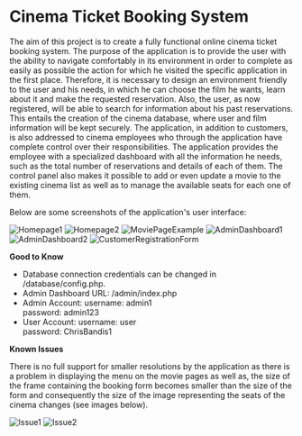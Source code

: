 # Cinema Ticket Booking System
The aim of this project is to create a fully functional online cinema ticket booking system. The purpose of the application is to provide the user with the ability to navigate comfortably in its environment in order to complete as easily as possible the action for which he visited the specific application in the first place. Therefore, it is necessary to design an environment friendly to the user and his needs, in which he can choose the film he wants, learn about it and make the requested reservation. Also, the user, as now registered, will be able to search for information about his past reservations. This entails the creation of the cinema database, where user and film information will be kept securely.
The application, in addition to customers, is also addressed to cinema employees who through the application have complete control over their responsibilities. The application provides the employee with a specialized dashboard with all the information he needs, such as the total number of reservations and details of each of them. The control panel also makes it possible to add or even update a movie to the existing cinema list as well as to manage the available seats for each one of them.

Below are some screenshots of the application's user interface:

![Homepage1](https://user-images.githubusercontent.com/91207835/203422125-ba6ec5a0-ec06-432a-a806-238163e2aad2.png)
![Homepage2](https://user-images.githubusercontent.com/91207835/203422172-844c08e5-b260-4bcd-8058-a0e5e47523a4.png)
![MoviePageExample](https://user-images.githubusercontent.com/91207835/203422218-cd9e0ad6-56c9-477b-9113-93c44aaa313c.png)
![AdminDashboard1](https://user-images.githubusercontent.com/91207835/203422270-137143e0-0b3d-4cc3-8892-e8afd2e4e230.png)
![AdminDashboard2](https://user-images.githubusercontent.com/91207835/203422347-fce9f2e7-0cbe-4c4d-a75c-3c1ef2ac53a3.png)
![CustomerRegistrationForm](https://user-images.githubusercontent.com/91207835/203422416-3aae7cc7-3a8b-4a6b-85ab-ce5cedb355b5.png)

**Good to Know**
- Database connection credentials can be changed in /database/config.php.
- Admin Dashboard URL: /admin/index.php
- Admin Account:
    username: admin1    
    password: admin123
- User Account:
    username: user  
    password: ChrisBandis1

**Known Issues**

There is no full support for smaller resolutions by the application as there is a problem in displaying the menu on the movie pages as well as, the size of the frame containing the booking form becomes smaller than the size of the form and consequently the size of the image representing the seats of the cinema changes (see images below). 

![Issue1](https://user-images.githubusercontent.com/91207835/203423924-63191056-9ff7-4f13-a15f-8fbeb589e223.png)
![Issue2](https://user-images.githubusercontent.com/91207835/203423977-9d959e07-89ec-43ac-a81a-94741ecb863b.png)



